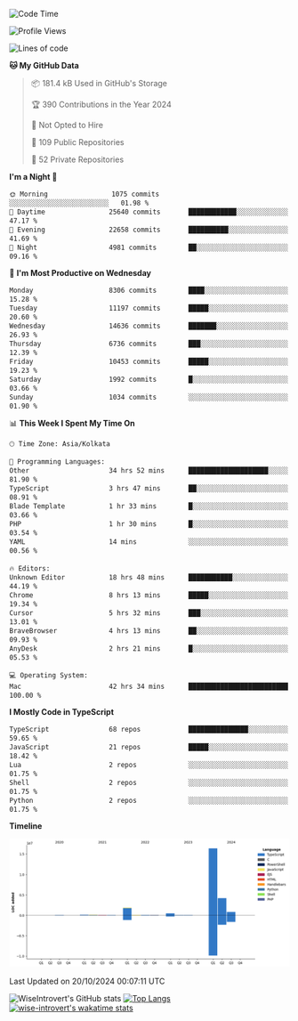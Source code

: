 <!--START_SECTION:waka-->
![Code Time](http://img.shields.io/badge/Code%20Time-1%2C699%20hrs%2058%20mins-blue)

![Profile Views](http://img.shields.io/badge/Profile%20Views-0-blue)

![Lines of code](https://img.shields.io/badge/From%20Hello%20World%20I%27ve%20Written-24.4%20million%20lines%20of%20code-blue)

**🐱 My GitHub Data** 

> 📦 181.4 kB Used in GitHub's Storage 
 > 
> 🏆 390 Contributions in the Year 2024
 > 
> 🚫 Not Opted to Hire
 > 
> 📜 109 Public Repositories 
 > 
> 🔑 52 Private Repositories 
 > 
**I'm a Night 🦉** 

```text
🌞 Morning                1075 commits        ░░░░░░░░░░░░░░░░░░░░░░░░░   01.98 % 
🌆 Daytime                25640 commits       ████████████░░░░░░░░░░░░░   47.17 % 
🌃 Evening                22658 commits       ██████████░░░░░░░░░░░░░░░   41.69 % 
🌙 Night                  4981 commits        ██░░░░░░░░░░░░░░░░░░░░░░░   09.16 % 
```
📅 **I'm Most Productive on Wednesday** 

```text
Monday                   8306 commits        ████░░░░░░░░░░░░░░░░░░░░░   15.28 % 
Tuesday                  11197 commits       █████░░░░░░░░░░░░░░░░░░░░   20.60 % 
Wednesday                14636 commits       ███████░░░░░░░░░░░░░░░░░░   26.93 % 
Thursday                 6736 commits        ███░░░░░░░░░░░░░░░░░░░░░░   12.39 % 
Friday                   10453 commits       █████░░░░░░░░░░░░░░░░░░░░   19.23 % 
Saturday                 1992 commits        █░░░░░░░░░░░░░░░░░░░░░░░░   03.66 % 
Sunday                   1034 commits        ░░░░░░░░░░░░░░░░░░░░░░░░░   01.90 % 
```


📊 **This Week I Spent My Time On** 

```text
🕑︎ Time Zone: Asia/Kolkata

💬 Programming Languages: 
Other                    34 hrs 52 mins      ████████████████████░░░░░   81.90 % 
TypeScript               3 hrs 47 mins       ██░░░░░░░░░░░░░░░░░░░░░░░   08.91 % 
Blade Template           1 hr 33 mins        █░░░░░░░░░░░░░░░░░░░░░░░░   03.66 % 
PHP                      1 hr 30 mins        █░░░░░░░░░░░░░░░░░░░░░░░░   03.54 % 
YAML                     14 mins             ░░░░░░░░░░░░░░░░░░░░░░░░░   00.56 % 

🔥 Editors: 
Unknown Editor           18 hrs 48 mins      ███████████░░░░░░░░░░░░░░   44.19 % 
Chrome                   8 hrs 13 mins       █████░░░░░░░░░░░░░░░░░░░░   19.34 % 
Cursor                   5 hrs 32 mins       ███░░░░░░░░░░░░░░░░░░░░░░   13.01 % 
BraveBrowser             4 hrs 13 mins       ██░░░░░░░░░░░░░░░░░░░░░░░   09.93 % 
AnyDesk                  2 hrs 21 mins       █░░░░░░░░░░░░░░░░░░░░░░░░   05.53 % 

💻 Operating System: 
Mac                      42 hrs 34 mins      █████████████████████████   100.00 % 
```

**I Mostly Code in TypeScript** 

```text
TypeScript               68 repos            ███████████████░░░░░░░░░░   59.65 % 
JavaScript               21 repos            █████░░░░░░░░░░░░░░░░░░░░   18.42 % 
Lua                      2 repos             ░░░░░░░░░░░░░░░░░░░░░░░░░   01.75 % 
Shell                    2 repos             ░░░░░░░░░░░░░░░░░░░░░░░░░   01.75 % 
Python                   2 repos             ░░░░░░░░░░░░░░░░░░░░░░░░░   01.75 % 
```



**Timeline**

![Lines of Code chart](https://raw.githubusercontent.com/wise-introvert/wise-introvert/master/assets/bar_graph.png)


 Last Updated on 20/10/2024 00:07:11 UTC
<!--END_SECTION:waka-->

![WiseIntrovert's GitHub stats](https://github-readme-stats.vercel.app/api?username=wise-introvert&count_private=true&show_icons=true)
[![Top Langs](https://github-readme-stats.vercel.app/api/top-langs/?username=wise-introvert&langs_count=10)](https://github.com/anuraghazra/github-readme-stats)
[![wise-introvert's wakatime stats](https://github-readme-stats.vercel.app/api/wakatime?username=wiseintrovert)](https://github.com/anuraghazra/github-readme-stats)
